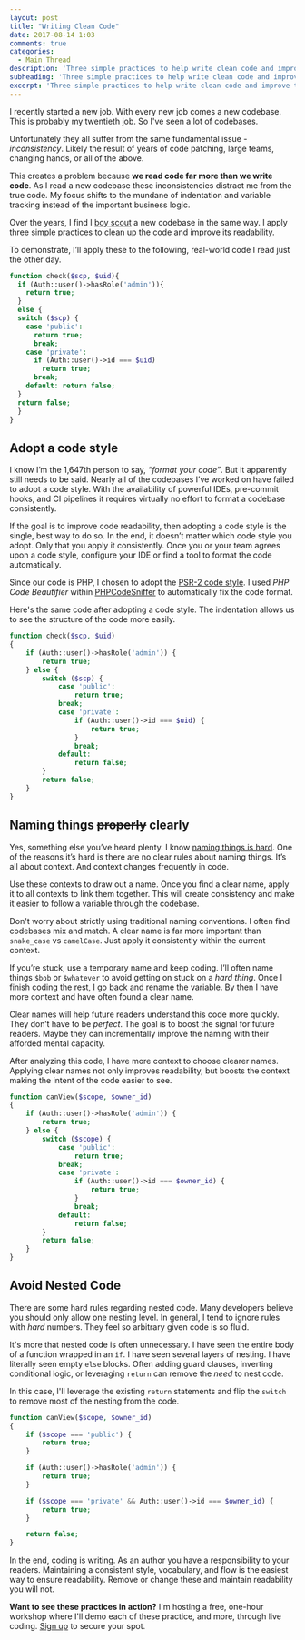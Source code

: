 ```yaml
---
layout: post
title: "Writing Clean Code"
date: 2017-08-14 1:03
comments: true
categories:
  - Main Thread
description: 'Three simple practices to help write clean code and improve the readability of a codebase.'
subheading: 'Three simple practices to help write clean code and improve the readability of a codebase.'
excerpt: 'Three simple practices to help write clean code and improve the readability of a codebase.'
---
```

I recently started a new job. With every new job comes a new codebase. This is probably my twentieth job. So I've seen a lot of codebases.

Unfortunately they all suffer from the same fundamental issue - _inconsistency_. Likely the result of years of code patching, large teams, changing hands, or all of the above.

This creates a problem because **we read code far more than we write code**. As I read a new codebase these inconsistencies distract me from the true code. My focus shifts to the mundane of indentation and variable tracking instead of the important business logic.

Over the years, I find I [boy scout](https://jason.pureconcepts.net/2015/01/are-you-a-boy-scout/) a new codebase in the same way. I apply three simple practices to clean up the code and improve its readability.

To demonstrate, I’ll apply these to the following, real-world code I read just the other day.

```php
function check($scp, $uid){
  if (Auth::user()->hasRole('admin')){
    return true;
  }
  else {
  switch ($scp) {
    case 'public':
      return true;
      break;
    case 'private':
      if (Auth::user()->id === $uid)
        return true;
      break;
    default: return false;
  }
  return false;
  }
}
```

## Adopt a code style
I know I’m the 1,647th person to say, _“format your code”_. But it apparently still needs to be said. Nearly all of the codebases I’ve worked on have failed to adopt a code style. With the availability of powerful IDEs, pre-commit hooks, and CI pipelines it requires virtually no effort to format a codebase consistently.

If the goal is to improve code readability, then adopting a code style is the single, best way to do so. In the end, it doesn’t matter which code style you adopt. Only that you apply it consistently. Once you or your team agrees upon a code style, configure your IDE or find a tool to format the code automatically.

Since our code is PHP, I chosen to adopt the [PSR-2 code style](http://www.php-fig.org/psr/psr-2/). I used *PHP Code Beautifier* within [PHPCodeSniffer](https://github.com/squizlabs/PHP_CodeSniffer) to automatically fix the code format.

Here's the same code after adopting a code style. The indentation allows us to see the structure of the code more easily.

```php
function check($scp, $uid)
{
    if (Auth::user()->hasRole('admin')) {
        return true;
    } else {
        switch ($scp) {
            case 'public':
                return true;
            break;
            case 'private':
                if (Auth::user()->id === $uid) {
                    return true;
                }
                break;
            default:
                return false;
        }
        return false;
    }
}
```


## Naming things ~~properly~~ clearly
Yes, something else you’ve heard plenty. I know [naming things is hard](https://martinfowler.com/bliki/TwoHardThings.html). One of the reasons it’s hard is there are no clear rules about naming things. It’s all about context. And context changes frequently in code.

Use these contexts to draw out a name. Once you find a clear name, apply it to all contexts to link them together. This will create consistency and make it easier to follow a variable through the codebase.

Don't worry about strictly using traditional naming conventions. I often find codebases mix and match. A clear name is far more important than `snake_case` vs `camelCase`. Just apply it consistently within the current context.

If you’re stuck, use a temporary name and keep coding. I’ll often name things `$bob` or `$whatever` to avoid getting on stuck on a _hard thing_. Once I finish coding the rest, I go back and rename the variable. By then I have more context and have often found a clear name.

Clear names will help future readers understand this code more quickly. They don’t have to be *perfect*. The goal is to boost the signal for future readers. Maybe they can incrementally improve the naming with their afforded mental capacity.

After analyzing this code, I have more context to choose clearer names. Applying clear names not only improves readability, but boosts the context making the intent of the code easier to see.

```php
function canView($scope, $owner_id)
{
    if (Auth::user()->hasRole('admin')) {
        return true;
    } else {
        switch ($scope) {
            case 'public':
                return true;
            break;
            case 'private':
                if (Auth::user()->id === $owner_id) {
                    return true;
                }
                break;
            default:
                return false;
        }
        return false;
    }
}
```

## Avoid Nested Code
There are some hard rules regarding nested code. Many developers believe you should only allow one nesting level. In general, I tend to ignore rules with *hard* numbers. They feel so arbitrary given code is so fluid.

It's more that nested code is often unnecessary. I have seen the entire body of a function wrapped in an `if`. I have seen several layers of nesting. I have literally seen empty `else` blocks. Often adding guard clauses, inverting conditional logic, or leveraging `return` can remove the *need* to nest code.

In this case, I'll leverage the existing `return` statements and flip the `switch` to remove most of the nesting from the code.

```php
function canView($scope, $owner_id)
{
    if ($scope === 'public') {
        return true;
    }

    if (Auth::user()->hasRole('admin')) {
        return true;
    }

    if ($scope === 'private' && Auth::user()->id === $owner_id) {
        return true;
    }

    return false;
}
```


In the end, coding is writing. As an author you have a responsibility to your readers. Maintaining a consistent style, vocabulary, and flow is the easiest way to ensure readability. Remove or change these and maintain readability you will not.

**Want to see these practices in action?** I'm hosting a free, one-hour workshop where I'll demo each of these practice, and more, through live coding. [Sign up](https://workshopsbyjmac.com) to secure your spot.

